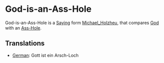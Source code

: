# God-is-an-Ass-Hole

God-is-an-Ass-Hole is a [Saying](200100000.md) form [Michael_Holzheu](0.md), that compares [God](647004.md) with an [Ass-Hole](40000037.md).

## Translations

- [German](600004.md): Gott ist ein Arsch-Loch
